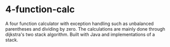 # 4-function-calc
A four function calculator with exception handling such as unbalanced parentheses and dividing by zero. 
The calculations are mainly done through dijkstra's two stack algorithm.
Built with Java and implementations of a stack.
